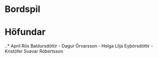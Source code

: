 # Bordspil
# Höfundar
..* Apríl Rós Baldursdóttir - Dagur Örvarsson - Helga Lilja Eyþórsdóttir - Kristófer Svavar Róbertsson
